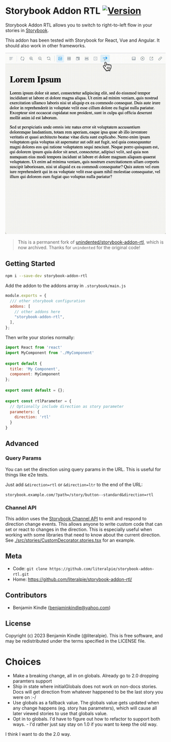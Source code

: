 # Storybook Addon RTL [![Version](https://img.shields.io/npm/v/storybook-addon-rtl.svg)](https://www.npmjs.com/package/storybook-addon-rtl)

Storybook Addon RTL allows you to switch to right-to-left flow in your stories in [Storybook](https://storybook.js.org).

This addon has been tested with Storybook for React, Vue and Angular. It should also work in other frameworks.

![Storybook Addon RTL Demo](docs/demo.gif)

> This is a permanent fork of [unindented/storybook-addon-rtl](https://github.com/unindented/storybook-addon-rtl), which is now archived. Thanks for `unindented` for the original code!

## Getting Started

```sh
npm i --save-dev storybook-addon-rtl
```

Add the addon to the addons array in `.storybook/main.js`

```js
module.exports = {
  /// other storybook configuration
  addons: [
    // other addons here
    "storybook-addon-rtl",
  ],
};
```

Then write your stories normally:

```js
import React from 'react'
import MyComponent from './MyComponent'

export default {
  title: 'My Component',
  component: MyComponent
};

export const default = {};

export const rtlParameter = {
  // Optionally include direction as story parameter
  parameters: {
    direction: 'rtl'
  }
}
```

## Advanced

### Query Params

You can set the direction using query params in the URL. This is useful for things like e2e tests.

Just add `&direction=rtl` or `&direction=ltr` to the end of the URL:

`storybook.example.com/?path=/story/button--standard&direction=rtl`

### Channel API

This addon uses the [Storybook Channel API](https://storybook.js.org/docs/addons/addons-api#usechannel) to emit and respond to direction change events. This allows anyone to write custom code that can set or react to changes in the direction. This is especially useful when working with some libraries that need to know about the current direction. See [./src/stories/CustomDecorator.stories.tsx](./src/stories/CustomDecorator.stories.tsx) for an example.

## Meta

- Code: `git clone https://github.com/literalpie/storybook-addon-rtl.git`
- Home: <https://github.com/literalpie/storybook-addon-rtl/>

## Contributors

- Benjamin Kindle ([benjaminkindle@yahoo.com](mailto:benjaminkindle@yahoo.com))

## License

Copyright (c) 2023 Benjamin Kindle (@literalpie). This is free software, and may be redistributed under the terms specified in the LICENSE file.

# Choices

- Make a breaking change, all in on globals. Already go to 2.0 dropping paramters support
- Ship in state where initialGlobals does not work on non-docs stories. Docs will get direction from whatever happened to be the last story you were on :-/
- Use globals as a fallback value. The globals value gets updated when any change happens (eg. story has parameters), which will cause all later viewed stories to use that globals value.
- Opt in to globals. I'd have to figure out how to refactor to support both ways. - I'd rather just say stay on 1.0 if you want to keep the old way.

I think I want to do the 2.0 way.
